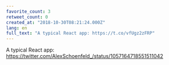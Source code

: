 ```yaml
---
favorite_count: 3
retweet_count: 0
created_at: "2018-10-30T08:21:24.000Z"
lang: en
full_text: "A typical React app: https://t.co/vfUgz2zFRP"
---
```


A typical React app:
<https://twitter.com/AlexSchoenfeld_/status/1057164718551511042>
